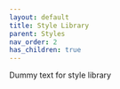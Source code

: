 ```yaml
---
layout: default
title: Style Library
parent: Styles
nav_order: 2
has_children: true
---
```


Dummy text for style library